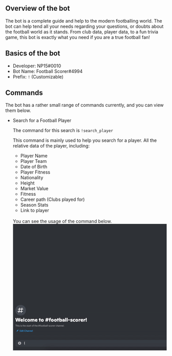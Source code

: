 ## Overview of the bot

The bot is a complete guide and help to the modern footballing world. The bot can help tend all your needs regarding your questions, or doubts about the football world as it stands. From club data, player data, to a fun trivia game, this bot is exactly what you need if you are a true football fan!

## Basics of the bot

- Developer: NP15#0010
- Bot Name: Football Scorer#4994
- Prefix: `!` (Customizable)


## Commands

The bot has a rather small range of commands currently, and you can view them below.

- Search for a Football Player
  
  The command for this search is `!search_player`
  
  This command is mainly used to help you search for a player. All the relative data of the player, including:
  - Player Name
  - Player Team
  - Date of Birth
  - Player Fitness 
  - Nationality
  - Height
  - Market Value
  - Fitness
  - Career path (Clubs played for)
  - Season Stats
  - Link to player
  <br>
  You can see the usage of the command below. <br>
  <img src= "/Usage/search_player.gif" alt = "search_player">
